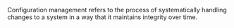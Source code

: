 Configuration management refers to the process of systematically handling changes to a system in a way that it maintains integrity over time.
